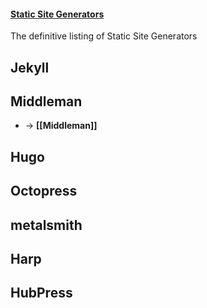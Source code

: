 #### [Static Site Generators](https://staticsitegenerators.net/)
The definitive listing of Static Site Generators


## Jekyll


## Middleman
- → __[[Middleman]]__


## Hugo


## Octopress


## metalsmith


## Harp


## HubPress
